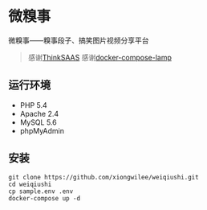 # 微糗事

微糗事——糗事段子、搞笑图片视频分享平台

> 感谢[ThinkSAAS](https://www.thinksaas.cn/)
> 感谢[docker-compose-lamp](https://github.com/sprintcube/docker-compose-lamp/tree/5.4.x)


## 运行环境

* PHP 5.4
* Apache 2.4
* MySQL 5.6
* phpMyAdmin

## 安装

```shell
git clone https://github.com/xiongwilee/weiqiushi.git
cd weiqiushi
cp sample.env .env
docker-compose up -d
```
